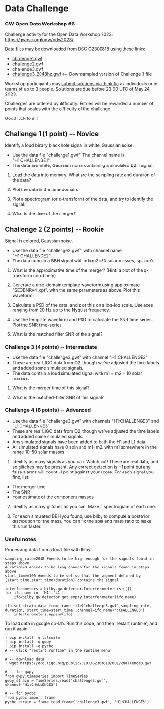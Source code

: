 # Data Challenge 

### GW Open Data Workshop #6

Challenge activity for the Open Data Workshop 2023: https://gwosc.org/odw/odw2023/

Data files may be downloaded from [DCC G2300818](https://dcc.ligo.org/LIGO-G2300818/public) using these links:

* [challenge1.gwf](https://dcc.ligo.org/public/0187/G2300818/001/challenge1.gwf)
* [challenge2.gwf](https://dcc.ligo.org/public/0187/G2300818/001/challenge2.gwf)
* [challenge3.gwf](https://dcc.ligo.org/public/0187/G2300818/001/challenge3.gwf)
* [challenge3_2048hz.gwf](https://dcc.ligo.org/public/0187/G2300818/001/challenge3_2048hz.gwf)   <-- Downsampled version of Challenge 3 file

Workshop participants may [submit solutions via thinkific](https://gw-odw.thinkific.com) as individuals or in teams of up to 3 people.  Solutions are due before 23:00 UTC of May 24, 2023. 

Challenges are ordered by difficulty. Entries will be rewarded a number of
points that scales with the difficulty of the challenge. 

Good luck to all!


## Challenge 1 (1 point) -- Novice

Identify a loud binary black hole signal in white, Gaussian noise.

* Use the data file "challenge1.gwf".  The channel name is "H1:CHALLENGE1".
* The data are white, Gaussian noise containing a simulated BBH signal.

1. Load the data into memory.  What are the sampling rate and duration of the data?

2. Plot the data in the time-domain. 

3. Plot a spectrogram (or q-transform) of the data, and try to identify the signal.

4. What is the time of the merger?


## Challenge 2 (2 points) -- Rookie

Signal in colored, Gaussian noise.

* Use the data file "challenge2.gwf", with channel name "H1:CHALLENGE2"
* The data contain a BBH signal with m1=m2=30 solar masses, spin = 0.

1. What is the approximative time of the merger? (Hint: a plot of the q-transform could help)

2. Generate a time-domain template waveform using approximate "SEOBNRv4_opt".
   with the same parameters as above.  Plot this waveform.

3. Calculate a PSD of the data, and plot this on a log-log scale.
   Use axes ranging from 20 Hz up to the Nyquist frequency.

4. Use the template waveform and PSD to calculate the SNR time series.  Plot the SNR time-series.

5. What is the matched filter SNR of the signal?


### Challenge 3 (4 points) -- Intermediate

* Use the data file "challenge3.gwf" with channel "H1:CHALLENGE3"
* These are real LIGO data from O2, though we've adjusted the time labels and 
  added some simulated signals.
* The data contain a loud simulated signal with m1 = m2 = 10 solar masses.

1. What is the merger time of this signal?

2. What is the matched-filter SNR of this signal?


### Challenge 4 (8 points) -- Advanced

* Use the data file "challenge3.gwf" with channels "H1:CHALLENGE3" and "L1:CHALLENGE3".
* These are real LIGO data from O2, though we've adjusted the time labels and 
  added some simulated signals.
* Any simulated signals have been added to both the H1 and L1 data
* All simulated signals have 0 spin and m1=m2, with m1 somewhere in the range 10-50 solar masses

1. Identify as many signals as you can.  Watch out!  These are real data, and so glitches may be
present.  Any correct detection is +1 point but any false alarms will count -1 point 
against your score.  For each signal you find, list:

 * The merger time
 * The SNR
 * Your estimate of the component masses

2. Identify as many glitches as you can.  Make a spectrogram of each one.

3. For each simulated BBH you found, use bilby to compute a posterior
   distribution for the mass. You can fix the spin and mass ratio to make
   this run faster.
   
### Useful notes

Processing data from a local file with Bilby

```
sampling_rate=2048 #needs to be high enough for the signals found in steps above
duration=8 #needs to be long enough for the signals found in steps above
start_time=100 #needs to be set so that the segment defined by [start_time,start_time+duration] contains the signal

interferometers = bilby.gw.detector.InterferometerList([])
for ifo_name in ['H1','L1']:
    ifo=bilby.gw.detector.get_empty_interferometer(ifo_name)
    ifo.set_strain_data_from_frame_file('challenge3.gwf',sampling_rate, duration, start_time=start_time ,channel=ifo_name+':CHALLENGE3')
    interferometers.append(ifo)
```

To load data in google co-lab.  Run this code, and then 'restart runtime', and run it again
```
! pip install -q lalsuite
! pip install -q gwpy
! pip install -q pycbc
# -- Click "restart runtime" in the runtime menu

# -- download data
! wget https://dcc.ligo.org/public/0187/G2300818/001/challenge3.gwf

# -- for gwpy 
from gwpy.timeseries import TimeSeries
gwpy_strain = TimeSeries.read('challenge3.gwf', channel="H1:CHALLENGE3")

# -- for pycbc
from pycbc import frame
pycbc_strain = frame.read_frame('challenge3.gwf', 'H1:CHALLENGE3')
```
